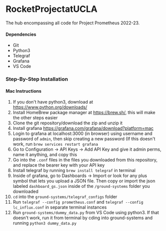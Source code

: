 # RocketProjectatUCLA
The hub encompassing all code for Project Prometheus 2022-23.

#### Dependencies
- Git
- Python3
- Telegraf
- Grafana
- VS Code

### Step-By-Step Installation

#### Mac Instructions
1. If you don't have python3, download at https://www.python.org/downloads/
1. Install HomeBrew package manager at https://brew.sh/, this will make the other steps easier
2. Clone the git repository/download the zip and unzip it
3. Install grafana https://grafana.com/grafana/download?platform=mac
4. Login to grafana at localhost:3000 (in browser) using username and password of `admin`, then skip creating a new password (If this doesn't work, run `brew services restart grafana`
5. Go to Configuration → API Keys → Add API Key and give it admin perms, name it anything, and copy this
6. Go into the `.conf` files in the files you downloaded from this repository, and replace the bearer key with your API key
7. Install telegraf by running `brew install telegraf` in terminal
8. Inside of grafana, go to Dashboards → Import or look for any plus symbol that lets you upload a JSON file. Then copy or import the json labeled `dashboard_gs.json` inside of the `/ground-systems` folder you downloaded
9. `cd` into the `ground-systems/telegraf_configs` folder
10. Run `telegraf --config prometheus.conf` and `telegraf --config lc_influx.conf` in separate terminal instances
11. Run `ground-systems/dummy_data.py` from VS Code using python3. If that doesn't work, run it from terminal by cding into ground-systems and running `python3 dummy_data.py`
